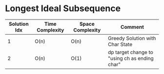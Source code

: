 # Longest Ideal Subsequence

| Solution Idx | Time Complexity | Space Complexity | Comment                                       |
| ------------ | --------------- | ---------------- | --------------------------------------------- |
| 1            | O(n)            | O(n)             | Greedy Solution with Char State               |
| 2            | O(n)            | O(1)             | dp target change to "using ch as ending char" |
